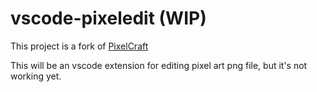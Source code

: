 # vscode-pixeledit (WIP)

This project is a fork of [PixelCraft](https://github.com/rgab1508/PixelCraft)

This will be an vscode extension for editing pixel art png file, but it's not working yet.
